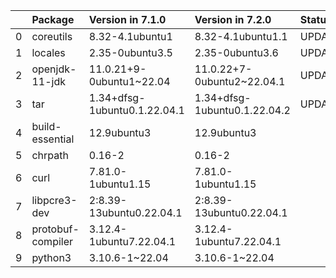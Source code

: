 <!-- markdown-link-check-disable -->

|    | Package           | Version in 7.1.0             | Version in 7.2.0             | Status   |
|---:|:------------------|:-----------------------------|:-----------------------------|:---------|
|  0 | coreutils         | 8.32-4.1ubuntu1              | 8.32-4.1ubuntu1.1            | UPDATED  |
|  1 | locales           | 2.35-0ubuntu3.5              | 2.35-0ubuntu3.6              | UPDATED  |
|  2 | openjdk-11-jdk    | 11.0.21+9-0ubuntu1~22.04     | 11.0.22+7-0ubuntu2~22.04.1   | UPDATED  |
|  3 | tar               | 1.34+dfsg-1ubuntu0.1.22.04.1 | 1.34+dfsg-1ubuntu0.1.22.04.2 | UPDATED  |
|  4 | build-essential   | 12.9ubuntu3                  | 12.9ubuntu3                  |          |
|  5 | chrpath           | 0.16-2                       | 0.16-2                       |          |
|  6 | curl              | 7.81.0-1ubuntu1.15           | 7.81.0-1ubuntu1.15           |          |
|  7 | libpcre3-dev      | 2:8.39-13ubuntu0.22.04.1     | 2:8.39-13ubuntu0.22.04.1     |          |
|  8 | protobuf-compiler | 3.12.4-1ubuntu7.22.04.1      | 3.12.4-1ubuntu7.22.04.1      |          |
|  9 | python3           | 3.10.6-1~22.04               | 3.10.6-1~22.04               |          |